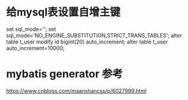 # 给mysql表设置自增主键

set sql_mode='';
set sql_mode='NO_ENGINE_SUBSTITUTION,STRICT_TRANS_TABLES';
alter table t_user modify id bigint(20)  auto_increment;
alter table t_user  auto_increment=10000; 

# mybatis generator 参考

https://www.cnblogs.com/maanshancss/p/6027999.html